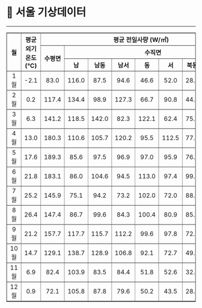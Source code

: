# 🔹 서울 기상데이터

---
<table border="1" cellspacing="0" cellpadding="5">
  <thead>
    <tr>
      <th rowspan="3" style="text-align: center;">월</th>
      <th rowspan="3" style="text-align: center;">평균<br>외기온도<br>(℃)</th>
      <th colspan="9" style="text-align: center;">평균 전일사량 (W/㎡)</th>
    </tr>
    <tr>
      <th rowspan="2" style="text-align: center;">수평면</th>
      <th colspan="8" style="text-align: center;">수직면</th>
    </tr>
    <tr>
      <th style="text-align: center;">남</th>
      <th style="text-align: center;">남동</th>
      <th style="text-align: center;">남서</th>
      <th style="text-align: center;">동</th>
      <th style="text-align: center;">서</th>
      <th style="text-align: center;">북동</th>
      <th style="text-align: center;">북서</th>
      <th style="text-align: center;">북</th>
    </tr>
  </thead>
  <tbody>
    <tr><td style="text-align: center;">1월</td><td style="text-align: center;">-2.1</td><td style="text-align: center;">83.0</td><td style="text-align: center;">116.0</td><td style="text-align: center;">87.5</td><td style="text-align: center;">94.6</td><td style="text-align: center;">46.6</td><td style="text-align: center;">52.0</td><td style="text-align: center;">28.7</td><td style="text-align: center;">28.7</td><td style="text-align: center;">28.3</td></tr>
    <tr><td style="text-align: center;">2월</td><td style="text-align: center;">0.2</td><td style="text-align: center;">117.4</td><td style="text-align: center;">134.4</td><td style="text-align: center;">98.9</td><td style="text-align: center;">127.3</td><td style="text-align: center;">66.7</td><td style="text-align: center;">90.8</td><td style="text-align: center;">44.2</td><td style="text-align: center;">44.2</td><td style="text-align: center;">41.0</td></tr>
    <tr><td style="text-align: center;">3월</td><td style="text-align: center;">6.3</td><td style="text-align: center;">141.2</td><td style="text-align: center;">118.5</td><td style="text-align: center;">142.0</td><td style="text-align: center;">82.3</td><td style="text-align: center;">122.1</td><td style="text-align: center;">62.4</td><td style="text-align: center;">75.0</td><td style="text-align: center;">75.0</td><td style="text-align: center;">48.4</td></tr>
    <tr><td style="text-align: center;">4월</td><td style="text-align: center;">13.0</td><td style="text-align: center;">180.3</td><td style="text-align: center;">110.6</td><td style="text-align: center;">105.7</td><td style="text-align: center;">120.2</td><td style="text-align: center;">95.5</td><td style="text-align: center;">112.5</td><td style="text-align: center;">77.1</td><td style="text-align: center;">77.1</td><td style="text-align: center;">66.5</td></tr>
    <tr><td style="text-align: center;">5월</td><td style="text-align: center;">17.6</td><td style="text-align: center;">189.3</td><td style="text-align: center;">85.6</td><td style="text-align: center;">97.5</td><td style="text-align: center;">96.9</td><td style="text-align: center;">97.0</td><td style="text-align: center;">95.9</td><td style="text-align: center;">76.9</td><td style="text-align: center;">76.9</td><td style="text-align: center;">56.3</td></tr>
    <tr><td style="text-align: center;">6월</td><td style="text-align: center;">21.8</td><td style="text-align: center;">183.1</td><td style="text-align: center;">86.0</td><td style="text-align: center;">104.6</td><td style="text-align: center;">94.5</td><td style="text-align: center;">113.0</td><td style="text-align: center;">97.4</td><td style="text-align: center;">99.3</td><td style="text-align: center;">99.3</td><td style="text-align: center;">77.3</td></tr>
    <tr><td style="text-align: center;">7월</td><td style="text-align: center;">25.2</td><td style="text-align: center;">145.9</td><td style="text-align: center;">75.1</td><td style="text-align: center;">94.2</td><td style="text-align: center;">73.2</td><td style="text-align: center;">102.0</td><td style="text-align: center;">72.0</td><td style="text-align: center;">88.7</td><td style="text-align: center;">88.7</td><td style="text-align: center;">67.0</td></tr>
    <tr><td style="text-align: center;">8월</td><td style="text-align: center;">26.4</td><td style="text-align: center;">147.4</td><td style="text-align: center;">86.7</td><td style="text-align: center;">99.6</td><td style="text-align: center;">84.3</td><td style="text-align: center;">100.4</td><td style="text-align: center;">80.9</td><td style="text-align: center;">85.0</td><td style="text-align: center;">85.0</td><td style="text-align: center;">68.1</td></tr>
    <tr><td style="text-align: center;">9월</td><td style="text-align: center;">21.2</td><td style="text-align: center;">157.7</td><td style="text-align: center;">117.7</td><td style="text-align: center;">115.7</td><td style="text-align: center;">112.2</td><td style="text-align: center;">99.6</td><td style="text-align: center;">97.8</td><td style="text-align: center;">72.9</td><td style="text-align: center;">72.9</td><td style="text-align: center;">60.2</td></tr>
    <tr><td style="text-align: center;">10월</td><td style="text-align: center;">14.7</td><td style="text-align: center;">129.1</td><td style="text-align: center;">138.7</td><td style="text-align: center;">128.9</td><td style="text-align: center;">106.8</td><td style="text-align: center;">92.1</td><td style="text-align: center;">72.7</td><td style="text-align: center;">49.5</td><td style="text-align: center;">49.5</td><td style="text-align: center;">38.3</td></tr>
    <tr><td style="text-align: center;">11월</td><td style="text-align: center;">6.9</td><td style="text-align: center;">82.4</td><td style="text-align: center;">103.9</td><td style="text-align: center;">83.5</td><td style="text-align: center;">84.4</td><td style="text-align: center;">51.8</td><td style="text-align: center;">52.6</td><td style="text-align: center;">32.5</td><td style="text-align: center;">32.5</td><td style="text-align: center;">31.3</td></tr>
    <tr><td style="text-align: center;">12월</td><td style="text-align: center;">0.9</td><td style="text-align: center;">72.1</td><td style="text-align: center;">105.8</td><td style="text-align: center;">87.8</td><td style="text-align: center;">79.6</td><td style="text-align: center;">50.2</td><td style="text-align: center;">43.5</td><td style="text-align: center;">28.5</td><td style="text-align: center;">28.5</td><td style="text-align: center;">26.9</td></tr>
  </tbody>
</table>
